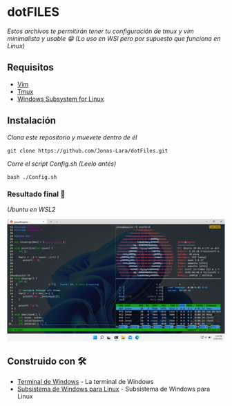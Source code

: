 # dotFILES

_Estos archivos te permitirán tener tu configuración de tmux y vim minimalista y usable 😁 (Lo uso en WSl pero por supuesto que funciona en Linux)_

## Requisitos

* [Vim](https://www.vim.org/)
* [Tmux](https://github.com/tmux/tmux/wiki)
* [Windows Subsystem for Linux](https://docs.microsoft.com/es-mx/windows/wsl/)

## Instalación 

_Clona este repositorio y muevete dentro de él_

```
git clone https://github.com/Jonas-Lara/dotFiles.git
```

_Corre el script Config.sh (Leelo antés)_

```
bash ./Config.sh
```

### Resultado final 🚀

_Ubuntu en WSL2_

<img src=/Sources/WSL.png alt="Linux"/>

## Construido con 🛠️

* [Terminal de Windows](https://docs.microsoft.com/en-us/windows/terminal/) - La terminal de Windows
* [Subsistema de Windows para Linux](https://docs.microsoft.com/es-mx/windows/wsl/) - Subsistema de Windows para Linux

